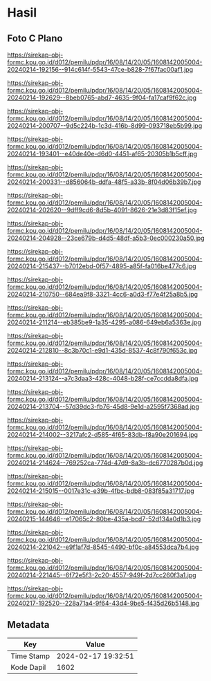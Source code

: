 # Hasil

## Foto C Plano

https://sirekap-obj-formc.kpu.go.id/d012/pemilu/pdpr/16/08/14/20/05/1608142005004-20240214-192156--914c614f-5543-47ce-b828-7f67fac00af1.jpg

https://sirekap-obj-formc.kpu.go.id/d012/pemilu/pdpr/16/08/14/20/05/1608142005004-20240214-192629--8beb0765-abd7-4635-9f04-fa17caf9f62c.jpg

https://sirekap-obj-formc.kpu.go.id/d012/pemilu/pdpr/16/08/14/20/05/1608142005004-20240214-200707--9d5c224b-1c3d-416b-8d99-093718eb5b99.jpg

https://sirekap-obj-formc.kpu.go.id/d012/pemilu/pdpr/16/08/14/20/05/1608142005004-20240214-193401--e40de40e-d6d0-4451-af65-20305b1b5cff.jpg

https://sirekap-obj-formc.kpu.go.id/d012/pemilu/pdpr/16/08/14/20/05/1608142005004-20240214-200331--d856064b-ddfa-48f5-a33b-8f04d06b39b7.jpg

https://sirekap-obj-formc.kpu.go.id/d012/pemilu/pdpr/16/08/14/20/05/1608142005004-20240214-202620--9dff9cd6-8d5b-4091-8626-21e3d83f15ef.jpg

https://sirekap-obj-formc.kpu.go.id/d012/pemilu/pdpr/16/08/14/20/05/1608142005004-20240214-204928--23ce679b-d4d5-48df-a5b3-0ec000230a50.jpg

https://sirekap-obj-formc.kpu.go.id/d012/pemilu/pdpr/16/08/14/20/05/1608142005004-20240214-215437--b7012ebd-0f57-4895-a85f-fa016be477c6.jpg

https://sirekap-obj-formc.kpu.go.id/d012/pemilu/pdpr/16/08/14/20/05/1608142005004-20240214-210750--684ea9f8-3321-4cc6-a0d3-f77e4f25a8b5.jpg

https://sirekap-obj-formc.kpu.go.id/d012/pemilu/pdpr/16/08/14/20/05/1608142005004-20240214-211214--eb385be9-1a35-4295-a086-649eb6a5363e.jpg

https://sirekap-obj-formc.kpu.go.id/d012/pemilu/pdpr/16/08/14/20/05/1608142005004-20240214-212810--8c3b70c1-e9d1-435d-8537-4c8f790f653c.jpg

https://sirekap-obj-formc.kpu.go.id/d012/pemilu/pdpr/16/08/14/20/05/1608142005004-20240214-213124--a7c3daa3-428c-4048-b28f-ce7ccdda8dfa.jpg

https://sirekap-obj-formc.kpu.go.id/d012/pemilu/pdpr/16/08/14/20/05/1608142005004-20240214-213704--57d39dc3-fb76-45d8-9e1d-a2595f7368ad.jpg

https://sirekap-obj-formc.kpu.go.id/d012/pemilu/pdpr/16/08/14/20/05/1608142005004-20240214-214002--3217afc2-d585-4f65-83db-f8a90e201694.jpg

https://sirekap-obj-formc.kpu.go.id/d012/pemilu/pdpr/16/08/14/20/05/1608142005004-20240214-214624--769252ca-774d-47d9-8a3b-dc6770287b0d.jpg

https://sirekap-obj-formc.kpu.go.id/d012/pemilu/pdpr/16/08/14/20/05/1608142005004-20240214-215015--0017e31c-e39b-4fbc-bdb8-083f85a31717.jpg

https://sirekap-obj-formc.kpu.go.id/d012/pemilu/pdpr/16/08/14/20/05/1608142005004-20240215-144646--e17065c2-80be-435a-bcd7-52d134a0d1b3.jpg

https://sirekap-obj-formc.kpu.go.id/d012/pemilu/pdpr/16/08/14/20/05/1608142005004-20240214-221042--e9f1af7d-8545-4490-bf0c-a84553dca7b4.jpg

https://sirekap-obj-formc.kpu.go.id/d012/pemilu/pdpr/16/08/14/20/05/1608142005004-20240214-221445--6f72e5f3-2c20-4557-949f-2d7cc260f3a1.jpg

https://sirekap-obj-formc.kpu.go.id/d012/pemilu/pdpr/16/08/14/20/05/1608142005004-20240217-192520--228a71a4-9f64-43d4-9be5-f435d26b5148.jpg


## Metadata

| Key        | Value               |
| ---------- | ------------------- |
| Time Stamp | 2024-02-17 19:32:51 |
| Kode Dapil | 1602                |



